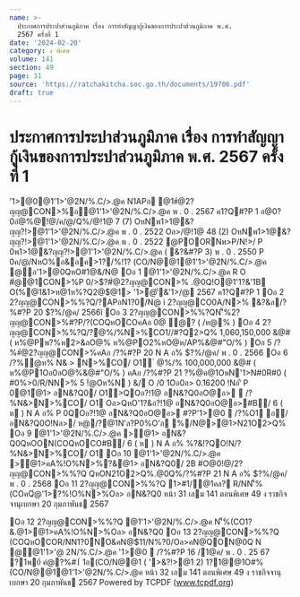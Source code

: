 ```yaml
---
name: >-
  ประกาศการประปาส่วนภูมิภาค เรื่อง การทำสัญญากู้เงินของการประปาส่วนภูมิภาค พ.ศ.
  2567 ครั้งที่ 1
date: '2024-02-20'
category: ง พิเศษ
volume: 141
section: 49
page: 31
source: 'https://ratchakitcha.soc.go.th/documents/19706.pdf'
draft: true
---
```


# ประกาศการประปาส่วนภูมิภาค เรื่อง การทำสัญญากู้เงินของการประปาส่วนภูมิภาค พ.ศ. 2567 ครั้งที่ 1

'1>@0@1'1>'@2N/%.C/>.@ค N1APอ @1#ํ@2?ญญ@CON>%อ@1'1>'@2N/%.C/>.@ค พ . 0 . 2567 ค1?Q#?P 1 อ@0?0อํ@%@!@/ค/@/Q%/@!1@ 7 (7) OหNพ1>1@&?ญญ?!>@1'1>'@2N/%.C/>.@ค พ . 0 . 2522 Oล>/@!1@ 48 (2) OหNพ1>1@&?ญญ?!>@1'1>'@2N/%.C/>.@ค พ . 0 . 2522 @POORNพ>P/N!>/ P 0พ1>1@&?ญญ?!>@1'1>'@2N/%.C/>.@ค ( &?&#?P 3) พ . 0 . 2550 P 0ค/@/NหO%อ&อค>1?/%!1? (CO/N@@1@1'1>'@2N/%.C/>.@ค @อ'1>@0QหO#1@&/N@ Oอ 1 @1'1>'@2N/%.C/>.@ค R O #ํ@@1CON>%P 0/>$?#ํ@2?ญญ@CON>% .@0Q!O@1'1?&'1B O(%@1&1>ห@1ห%?Q2@$@1> '1>ํ@'ี&'1>/@ 2567 ค1?Q#?P 1 Oอ 2 2?ญญ@CON>%%?Q/?APอN1?0/N@ ì 2?ญญ@CO0A/N>% &?&ล/?%#?P 20 $?%/@ค/ 2566î Oอ 3 2?ญญ@CON>%%?QN'็%2?ญญ@CON>%#?P/?(COQหOCOคAอ $%@ค@11B01?อ0B$0@ ํ@? ( /ห@% ) Oอ 4 2?ญญ@CON>%%?Q/?ํ@%/%N>%CO1//#?Q2>Q% 1,060,150,000 &@# ( ห%@Pพ?%ห2>&ลO@% ห%@PO2%หO@ห/AP%&@#"O/% ) Oอ 5 /?%#ํ@2?ญญ@CON>%คAอ /?%#?P 20 N A อ% $?%/@ค/ พ . 0 . 2566 Oอ 6 /?%ํ@ห% N& > N>%CO/ O1 ํ @%/% 100,000,000 &@# ( ห%@P1Oอ0ลO@%&@#"O/% ) คAอ /?%#?P 21 $?%/@ค/ 2566 Oล>ํ@ห% N&>N>%CO2N/%#?PNหลAอQหOOลO/N21O.@0Q% 12 N A อ% Oอ 7 2?ญญ@CON>%%?Q/?ํ@ห% 1>0>N/ล@ 2 ( 2อ ) 'ี %?&@/?%N&>N>%CO/ O1 Oอ 8 2?ญญ@CON>%%?Q/? อN& ? Q 0N#N@?&อ?!1@ อN& ? Q 0อO@อ>1>0>2?Q%!ล@ 1 B N#พ (BIBOR) 1>0> 6 N A อ% !@/'1>@0อ$%@ค@1OหN'1>N#0R#0 ( #0%>0/R/NN>% 5 !ํ@Oห%N ) &/ O /0 1Oอ0ล> 0.16200 !Nอ'ี P 0@1ํ@1> อN&?Q0/ O1>QOอ?!1@ อN&?Q0อO@อ>  /?%N&>N>%CO/ O1 Oล>QหO'1?&อ?!1@ อN&?Q0อO@อ>#B/ 6 ( ห ) N A อ% P 0QOอ?!1@ อN&?Q0อO@อ> #?P'1>@0  /?%O1 อ/ อN&?Q0O!Nล>/ ห@/?@1N'ล?P0%O'ล %/N@>ํ@1>N21O2>Q% Oอ 9 @1'1>'@2N/%.C/>.@ค >ํ@1> อN&?Q0QหOON(COQหOCO#B/ 6 ( ห ) N A อ% %?&!?QO!N/?%N&>N>%CO/ O1 Oอ 10 @1'1>'@2N/%.C/>.@ค >ํ@1>คA%!O%N>%?&ํ@1> อN&?Q0/ 2B #O@0!@/2?ญญ@CON>%%?Q QหON21O2>Q%.@0Q%/?%#?P 21 N A อ% $?%/@ค/ พ . 0 . 2568 Oอ 11 2?ญญ@CON>%%?Q 1>#1/@1คล? R/NN'็%(COคQํ@'1>?%!O%N>%Oล> อN&?Q0 หน้า 31 เลม 141 ตอนพิเศษ 49 ง ราชกิจจานุเบกษา 20 กุมภาพันธ 2567

Oอ 12 2?ญญ@CON>%%?Q @1'1>'@2N/%.C/>.@ค N'็%(CO1?&.@1>ํ@1>คA%!O%N>%Oล> อN&?Q0 Oอ 13 2?ญญ@CON>%%?Q (COQหOCOR/NN1?0NO&คN@$11/N%?0/Oล>คN@QON@0Q N @@1'1>'@ 2N/%.C/>.@ค '1>@0  /?%#?P 16 /1@ค/ พ . 0 . 25 67 ?1พ0์ คํ@?%#1์ 1อ(CO/N@@1 ( '>&?!>@1 2) 1?1@@1O#% (CO/N@@1@1'1>'@2N/%.C/>.@ค หน้า 32 เลม 141 ตอนพิเศษ 49 ง ราชกิจจานุเบกษา 20 กุมภาพันธ 2567 Powered by TCPDF (www.tcpdf.org)
